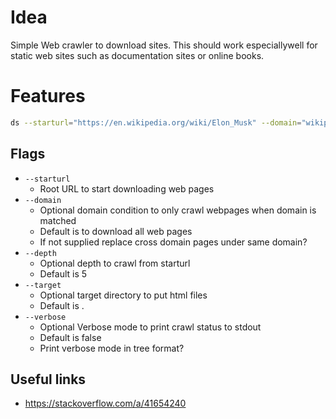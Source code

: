 # Idea

Simple Web crawler to download sites. This should work especiallywell for static web sites such as documentation sites or online books.

# Features

```bash
ds --starturl="https://en.wikipedia.org/wiki/Elon_Musk" --domain="wikipedia.org" --depth=3 --target="musk"


```

## Flags
* `--starturl`
    * Root URL to start downloading web pages
* `--domain`
    * Optional domain condition to only crawl webpages when domain is matched
    * Default is to download all web pages
    * If not supplied replace cross domain pages under same domain?
* `--depth`
    * Optional depth to crawl from starturl
    * Default is 5
* `--target`
    * Optional target directory to put html files
    * Default is .
* `--verbose`
    * Optional Verbose mode to print crawl status to stdout
    * Default is false
    * Print verbose mode in tree format?


## Useful links

* https://stackoverflow.com/a/41654240
